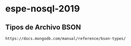 # espe-nosql-2019

## Tipos de Archivo BSON

```
https://docs.mongodb.com/manual/reference/bson-types/
```